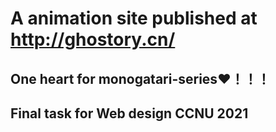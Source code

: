 #  A animation site published at http://ghostory.cn/ 

## One heart for monogatari-series❤！！！
## Final task for Web design CCNU 2021
